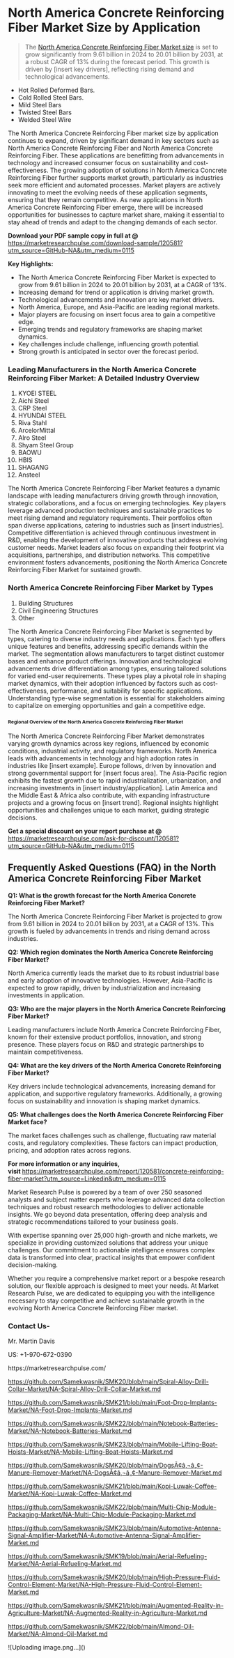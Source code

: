 <h1>North America Concrete Reinforcing Fiber Market&nbsp;Size by Application</h1><blockquote><p>The <a href="https://marketresearchpulse.com/download-sample/120581?utm_source=GitHub-NA&amp;utm_medium=0115">North America Concrete Reinforcing Fiber Market size</a> is set to grow significantly from 9.61 billion in 2024 to 20.01 billion by 2031, at a robust CAGR of 13% during the forecast period. This growth is driven by [insert key drivers], reflecting rising demand and technological advancements.</p></blockquote><ul><li>Hot Rolled Deformed Bars.<li> Cold Rolled Steel Bars.<li> Mild Steel Bars<li> Twisted Steel Bars<li> Welded Steel Wire</li></ul><p>The North America Concrete Reinforcing Fiber market size by application continues to expand, driven by significant demand in key sectors such as North America Concrete Reinforcing Fiber and North America Concrete Reinforcing Fiber. These applications are benefitting from advancements in technology and increased consumer focus on sustainability and cost-effectiveness. The growing adoption of solutions in North America Concrete Reinforcing Fiber further supports market growth, particularly as industries seek more efficient and automated processes. Market players are actively innovating to meet the evolving needs of these application segments, ensuring that they remain competitive. As new applications in North America Concrete Reinforcing Fiber emerge, there will be increased opportunities for businesses to capture market share, making it essential to stay ahead of trends and adapt to the changing demands of each sector.</p><p><strong>Download your PDF sample copy in full at @ </strong><a href="https://marketresearchpulse.com/download-sample/120581?utm_source=GitHub-NA&amp;utm_medium=0115">https://marketresearchpulse.com/download-sample/120581?utm_source=GitHub-NA&amp;utm_medium=0115</a></p><p><strong>Key Highlights: </strong></p><ul><li>The North America Concrete Reinforcing Fiber Market is expected to grow from 9.61 billion in 2024 to 20.01 billion by 2031, at a CAGR of 13%.</li><li>Increasing demand for trend or application is driving market growth.</li><li>Technological advancements and innovation are key market drivers.</li><li>North America, Europe, and Asia-Pacific are leading regional markets.</li><li>Major players are focusing on insert focus area to gain a competitive edge.</li><li>Emerging trends and regulatory frameworks are shaping market dynamics.</li><li>Key challenges include challenge, influencing growth potential.</li><li>Strong growth is anticipated in sector over the forecast period.</li></ul><h3>Leading Manufacturers in the North America Concrete Reinforcing Fiber Market: A Detailed Industry Overview</h3><ol><li>KYOEI STEEL</li><li>Aichi Steel</li><li>CRP Steel</li><li>HYUNDAI STEEL</li><li>Riva Stahl</li><li>ArcelorMittal</li><li>Alro Steel</li><li>Shyam Steel Group</li><li>BAOWU</li><li>HBIS</li><li>SHAGANG</li><li>Ansteel</li></ol><div class="flex max-w-full flex-col flex-grow"><div class="min-h-8 text-message flex w-full flex-col items-end gap-2 whitespace-normal break-words [.text-message+&amp;]:mt-5" dir="auto" data-message-author-role="assistant" data-message-id="fd8432e4-4910-450d-b182-61b7bfb0a01f" data-message-model-slug="gpt-4o"><div class="flex w-full flex-col gap-1 empty:hidden first:pt-[3px]"><div class="markdown prose w-full break-words dark:prose-invert light"><p>The North America Concrete Reinforcing Fiber Market features a dynamic landscape with leading manufacturers driving growth through innovation, strategic collaborations, and a focus on emerging technologies. Key players leverage advanced production techniques and sustainable practices to meet rising demand and regulatory requirements. Their portfolios often span diverse applications, catering to industries such as [insert industries]. Competitive differentiation is achieved through continuous investment in R&amp;D, enabling the development of innovative products that address evolving customer needs. Market leaders also focus on expanding their footprint via acquisitions, partnerships, and distribution networks. This competitive environment fosters advancements, positioning the North America Concrete Reinforcing Fiber Market for sustained growth.</p></div></div></div></div><h3>North America Concrete Reinforcing Fiber Market by Types</h3><ol><li>Building Structures<li> Civil Engineering Structures<li> Other</li></ol><div class="flex max-w-full flex-col flex-grow"><div class="min-h-8 text-message flex w-full flex-col items-end gap-2 whitespace-normal break-words [.text-message+&amp;]:mt-5" dir="auto" data-message-author-role="assistant" data-message-id="084470be-0bb7-4664-bddf-5156b4f41249" data-message-model-slug="gpt-4o-mini"><div class="flex w-full flex-col gap-1 empty:hidden first:pt-[3px]"><div class="markdown prose w-full break-words dark:prose-invert light"><p>The North America Concrete Reinforcing Fiber Market is segmented by types, catering to diverse industry needs and applications. Each type offers unique features and benefits, addressing specific demands within the market. The segmentation allows manufacturers to target distinct customer bases and enhance product offerings. Innovation and technological advancements drive differentiation among types, ensuring tailored solutions for varied end-user requirements. These types play a pivotal role in shaping market dynamics, with their adoption influenced by factors such as cost-effectiveness, performance, and suitability for specific applications. Understanding type-wise segmentation is essential for stakeholders aiming to capitalize on emerging opportunities and gain a competitive edge.</p></div></div></div></div><h3><span style="font-size: 11px;">Regional Overview of the North America Concrete Reinforcing Fiber Market</span></h3><div class="flex max-w-full flex-col flex-grow"><div class="min-h-8 text-message flex w-full flex-col items-end gap-2 whitespace-normal break-words [.text-message+&amp;]:mt-5" dir="auto" data-message-author-role="assistant" data-message-id="e9038762-ce64-4e30-91c9-9bd413514231" data-message-model-slug="gpt-4o-mini"><div class="flex w-full flex-col gap-1 empty:hidden first:pt-[3px]"><div class="markdown prose w-full break-words dark:prose-invert light"><p>The North America Concrete Reinforcing Fiber Market demonstrates varying growth dynamics across key regions, influenced by economic conditions, industrial activity, and regulatory frameworks. North America leads with advancements in technology and high adoption rates in industries like [insert example]. Europe follows, driven by innovation and strong governmental support for [insert focus area]. The Asia-Pacific region exhibits the fastest growth due to rapid industrialization, urbanization, and increasing investments in [insert industry/application]. Latin America and the Middle East &amp; Africa also contribute, with expanding infrastructure projects and a growing focus on [insert trend]. Regional insights highlight opportunities and challenges unique to each market, guiding strategic decisions.</p></div></div></div></div><p><strong>Get a special discount on your report purchase at @ </strong><a href="https://marketresearchpulse.com/ask-for-discount/120581?utm_source=GitHub-NA&amp;utm_medium=0115">https://marketresearchpulse.com/ask-for-discount/120581?utm_source=GitHub-NA&amp;utm_medium=0115</a></p><h2>Frequently Asked Questions (FAQ) in the North America Concrete Reinforcing Fiber Market</h2><p><strong>Q1: What is the growth forecast for the North America Concrete Reinforcing Fiber Market?</strong></p><p>The North America Concrete Reinforcing Fiber Market is projected to grow from 9.61 billion in 2024 to 20.01 billion by 2031, at a CAGR of 13%. This growth is fueled by advancements in trends and rising demand across industries.</p><p><strong>Q2: Which region dominates the North America Concrete Reinforcing Fiber Market?</strong></p><p>North America currently leads the market due to its robust industrial base and early adoption of innovative technologies. However, Asia-Pacific is expected to grow rapidly, driven by industrialization and increasing investments in application.</p><p><strong>Q3: Who are the major players in the North America Concrete Reinforcing Fiber Market?</strong></p><p>Leading manufacturers include North America Concrete Reinforcing Fiber, known for their extensive product portfolios, innovation, and strong presence. These players focus on R&amp;D and strategic partnerships to maintain competitiveness.</p><p><strong>Q4: What are the key drivers of the North America Concrete Reinforcing Fiber Market?</strong></p><p>Key drivers include technological advancements, increasing demand for application, and supportive regulatory frameworks. Additionally, a growing focus on sustainability and innovation is shaping market dynamics.</p><p><strong>Q5: What challenges does the North America Concrete Reinforcing Fiber Market face?</strong></p><p>The market faces challenges such as challenge, fluctuating raw material costs, and regulatory complexities. These factors can impact production, pricing, and adoption rates across regions.</p><p><strong>For more information or any inquiries, visit&nbsp;</strong><a href="https://marketresearchpulse.com/report/120581/concrete-reinforcing-fiber-market?utm_source=Linkedin&utm_medium=0115">https://marketresearchpulse.com/report/120581/concrete-reinforcing-fiber-market?utm_source=Linkedin&utm_medium=0115</a></p><p>Market Research Pulse is powered by a team of over 250 seasoned analysts and subject matter experts who leverage advanced data collection techniques and robust research methodologies to deliver actionable insights. We go beyond data presentation, offering deep analysis and strategic recommendations tailored to your business goals.</p><p>With expertise spanning over 25,000 high-growth and niche markets, we specialize in providing customized solutions that address your unique challenges. Our commitment to actionable intelligence ensures complex data is transformed into clear, practical insights that empower confident decision-making.</p><p>Whether you require a comprehensive market report or a bespoke research solution, our flexible approach is designed to meet your needs. At Market Research Pulse, we are dedicated to equipping you with the intelligence necessary to stay competitive and achieve sustainable growth in the evolving North America Concrete Reinforcing Fiber market.</p><h3><strong>Contact Us-</strong></h3><p>Mr. Martin Davis</p><p>US: +1-970-672-0390</p><p>https://marketresearchpulse.com/</p><p><a href="https://github.com/Samekwasnik/SMK20/blob/main/Spiral-Alloy-Drill-Collar-Market/NA-Spiral-Alloy-Drill-Collar-Market.md">https://github.com/Samekwasnik/SMK20/blob/main/Spiral-Alloy-Drill-Collar-Market/NA-Spiral-Alloy-Drill-Collar-Market.md</a></p><p><a href="https://github.com/Samekwasnik/SMK21/blob/main/Foot-Drop-Implants-Market/NA-Foot-Drop-Implants-Market.md">https://github.com/Samekwasnik/SMK21/blob/main/Foot-Drop-Implants-Market/NA-Foot-Drop-Implants-Market.md</a></p><p><a href="https://github.com/Samekwasnik/SMK22/blob/main/Notebook-Batteries-Market/NA-Notebook-Batteries-Market.md">https://github.com/Samekwasnik/SMK22/blob/main/Notebook-Batteries-Market/NA-Notebook-Batteries-Market.md</a></p><p><a href="https://github.com/Samekwasnik/SMK23/blob/main/Mobile-Lifting-Boat-Hoists-Market/NA-Mobile-Lifting-Boat-Hoists-Market.md">https://github.com/Samekwasnik/SMK23/blob/main/Mobile-Lifting-Boat-Hoists-Market/NA-Mobile-Lifting-Boat-Hoists-Market.md</a></p><p><a href="https://github.com/Samekwasnik/SMK20/blob/main/DogsÃ¢â‚¬â„¢-Manure-Remover-Market/NA-DogsÃ¢â‚¬â„¢-Manure-Remover-Market.md">https://github.com/Samekwasnik/SMK20/blob/main/DogsÃ¢â‚¬â„¢-Manure-Remover-Market/NA-DogsÃ¢â‚¬â„¢-Manure-Remover-Market.md</a></p><p><a href="https://github.com/Samekwasnik/SMK21/blob/main/Kopi-Luwak-Coffee-Market/NA-Kopi-Luwak-Coffee-Market.md">https://github.com/Samekwasnik/SMK21/blob/main/Kopi-Luwak-Coffee-Market/NA-Kopi-Luwak-Coffee-Market.md</a></p><p><a href="https://github.com/Samekwasnik/SMK22/blob/main/Multi-Chip-Module-Packaging-Market/NA-Multi-Chip-Module-Packaging-Market.md">https://github.com/Samekwasnik/SMK22/blob/main/Multi-Chip-Module-Packaging-Market/NA-Multi-Chip-Module-Packaging-Market.md</a></p><p><a href="https://github.com/Samekwasnik/SMK23/blob/main/Automotive-Antenna-Signal-Amplifier-Market/NA-Automotive-Antenna-Signal-Amplifier-Market.md">https://github.com/Samekwasnik/SMK23/blob/main/Automotive-Antenna-Signal-Amplifier-Market/NA-Automotive-Antenna-Signal-Amplifier-Market.md</a></p><p><a href="https://github.com/Samekwasnik/SMK19/blob/main/Aerial-Refueling-Market/NA-Aerial-Refueling-Market.md">https://github.com/Samekwasnik/SMK19/blob/main/Aerial-Refueling-Market/NA-Aerial-Refueling-Market.md</a></p><p><a href="https://github.com/Samekwasnik/SMK20/blob/main/High-Pressure-Fluid-Control-Element-Market/NA-High-Pressure-Fluid-Control-Element-Market.md">https://github.com/Samekwasnik/SMK20/blob/main/High-Pressure-Fluid-Control-Element-Market/NA-High-Pressure-Fluid-Control-Element-Market.md</a></p><p><a href="https://github.com/Samekwasnik/SMK21/blob/main/Augmented-Reality-in-Agriculture-Market/NA-Augmented-Reality-in-Agriculture-Market.md">https://github.com/Samekwasnik/SMK21/blob/main/Augmented-Reality-in-Agriculture-Market/NA-Augmented-Reality-in-Agriculture-Market.md</a></p><p><a href="https://github.com/Samekwasnik/SMK22/blob/main/Almond-Oil-Market/NA-Almond-Oil-Market.md">https://github.com/Samekwasnik/SMK22/blob/main/Almond-Oil-Market/NA-Almond-Oil-Market.md</a></p>
![Uploading image.png…]()
